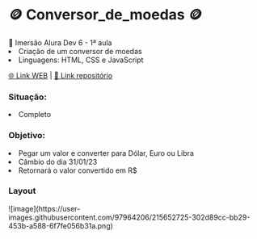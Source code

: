 <h1 > 🪙 Conversor_de_moedas 🪙</h1>
🤿 Imersão Alura Dev 6 - 1ª aula
<li>Criação de um conversor de moedas</li>
<li> Linguagens: HTML, CSS e JavaScript</li>

<a href='https://melo-luisa.github.io/Conversor_de_moedas/'>🌐 Link WEB</a> | <a href=''> 📃 Link repositório</a>
<h3>Situação:</h3>
<li>Completo</li>

<h3>Objetivo:</h3>
<li>Pegar um valor e converter para Dólar, Euro ou Libra</li>
<li>Câmbio do dia 31/01/23</li>
<li> Retornará o valor convertido em R$</li>

<h3>Layout</h3>
![image](https://user-images.githubusercontent.com/97964206/215652725-302d89cc-bb29-453b-a588-6f7fe056b31a.png)
